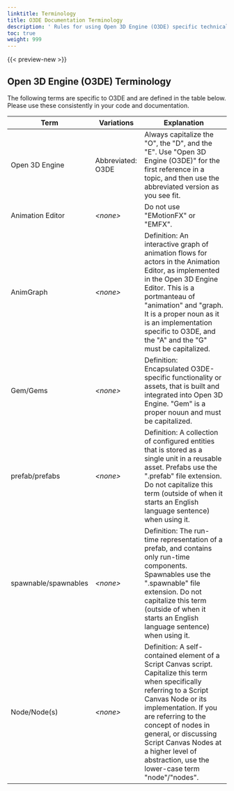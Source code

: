 ```yaml
---
linktitle: Terminology
title: O3DE Documentation Terminology
description: ' Rules for using Open 3D Engine (O3DE) specific technical terminology. '
toc: true
weight: 999
---
```


{{< preview-new >}}

## Open 3D Engine (O3DE) Terminology

The following terms are specific to O3DE and are defined in the table below. Please use these consistently in your code and documentation.

| Term       | Variations | Explanation                                    |
|------------|------------|------------------------------------------------|
| Open 3D Engine | Abbreviated: O3DE | Always capitalize the "O", the "D", and the "E". Use "Open 3D Engine (O3DE)" for the first reference in a topic, and then use the abbreviated version as you see fit.|
| Animation Editor | _\<none\>_ | Do not use "EMotionFX" or "EMFX". |
| AnimGraph | _\<none\>_ | Definition: An interactive graph of animation flows for actors in the Animation Editor, as implemented in the Open 3D Engine Editor. This is a portmanteau of "animation" and "graph. It is a proper noun as it is an implementation specific to O3DE, and the "A" and the "G" must be capitalized. |
| Gem/Gems | _\<none\>_ |  Definition: Encapsulated O3DE-specific functionality or assets, that is built and integrated into Open 3D Engine. "Gem" is a proper nouun and must be capitalized. |
| prefab/prefabs | _\<none\>_ | Definition: A collection of configured entities that is stored as a single unit in a reusable asset. Prefabs use the ".prefab" file extension. Do not capitalize this term (outside of when it starts an English language sentence) when using it. |
| spawnable/spawnables | _\<none\>_ | Definition: The run-time representation of a prefab, and contains only run-time components. Spawnables use the ".spawnable" file extension. Do not capitalize this term (outside of when it starts an English language sentence) when using it.  |
| Node/Node(s) |  _\<none\>_ | Definition: A self-contained element of a Script Canvas script. Capitalize this term when specifically referring to a Script Canvas Node or its implementation. If you are referring to the concept of nodes in general, or discussing Script Canvas Nodes at a higher level of abstraction, use the lower-case term "node"/"nodes". |

